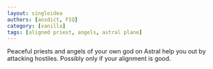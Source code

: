```yaml
---
layout: singleidea
authors: [aosdict, FIQ]
category: [vanilla]
tags: [aligned priest, angels, astral plane]
---
```

Peaceful priests and angels of your own god on Astral help you out by attacking hostiles. Possibly only if your alignment is good.
